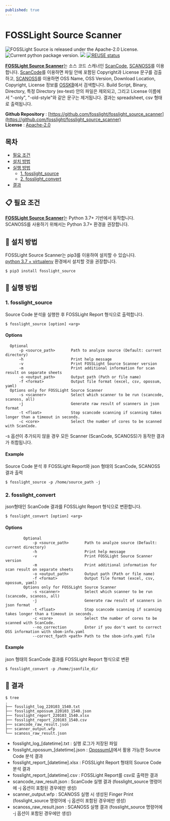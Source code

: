```yaml
---
published: true
---
```

# FOSSLight Source Scanner

<img src="https://img.shields.io/pypi/l/fosslight_source" alt="FOSSLight Source is released under the Apache-2.0 License." /> <img src="https://img.shields.io/pypi/v/fosslight_source" alt="Current python package version." /> <img src="https://img.shields.io/pypi/pyversions/fosslight_source" /> [![REUSE status](https://api.reuse.software/badge/github.com/fosslight/fosslight_source_scanner)](https://api.reuse.software/info/github.com/fosslight/fosslight_source_scanner)

[**FOSSLight Source Scanner**](https://github.com/fosslight/fosslight_source_scanner)는 소스 코드 스캐너인 [ScanCode][sc], [SCANOSS][scanoss]를 이용합니다. [ScanCode][sc]를 이용하면 파일 안에 포함된 Copyright과 License 문구를 검출하고, [SCANOSS][scanoss]를 이용하면 OSS Name, OSS Version, Download Location, Copyright, License 정보를 [OSSKB][osskb]에서 검색합니다. 
Build Script, Binary, Directory, 특정 Directory (ex-test) 안의 파일은 제외되고, 그리고 License 이름에서 "-only", "-old-style"와 같은 문구는 제거됩니다. 결과는 spreadsheet, csv 형태로 출력됩니다.

[sc]: https://github.com/nexB/scancode-toolkit
[scanoss]: https://github.com/scanoss/scanoss.py
[osskb]: https://osskb.org/

**Github Repository** : [https://github.com/fosslight/fosslight_source_scanner](https://github.com/fosslight/fosslight_source_scanner)  
**License** : [Apache-2.0](https://github.com/fosslight/fosslight_source_scanner/blob/main/LICENSE)

## 목차
  - [필요 조건](#-필요-조건)
  - [설치 방법](#-설치-방법)
  - [실행 방법](#-실행-방법)
    - [1. fosslight_source](#1-fosslight_source)
    - [2. fosslight_convert](#2-fosslight_convert)
  - [결과](#-결과)

## 📋 필요 조건
[**FOSSLight Source Scanner**](https://github.com/fosslight/fosslight_source_scanner)는 Python 3.7+ 기반에서 동작합니다.     
SCANOSS를 사용하기 위해서는 Python 3.7+ 환경을 권장합니다.       
  

## 🎉 설치 방법
FOSSLight Source Scanner는 pip3를 이용하여 설치할 수 있습니다.     
[python 3.7 + virtualenv](etc/guide_virtualenv.md) 환경에서 설치할 것을 권장합니다.

```
$ pip3 install fosslight_source
```

## 🚀 실행 방법
### 1. fosslight_source     
Source Code 분석을 실행한 후 FOSSLight Report 형식으로 출력합니다.
````
$ fosslight_source [option] <arg>
````  
#### Options
```
  Optional
      -p <source_path>       Path to analyze source (Default: current directory)
      -h                     Print help message
      -v                     Print FOSSLight Source Scanner version
      -m                     Print additional information for scan result on separate sheets
      -o <output_path>       Output path (Path or file name)
      -f <format>            Output file format (excel, csv, opossum, yaml)
  Options only for FOSSLight Source Scanner
      -s <scanner>           Select which scanner to be run (scancode, scanoss, all)
      -j                     Generate raw result of scanners in json format
      -t <float>             Stop scancode scanning if scanning takes longer than a timeout in seconds.
      -c <core>              Select the number of cores to be scanned with ScanCode.
```
-s 옵션이 추가되지 않을 경우 모든 Scanner (ScanCode, SCANOSS)가 동작한 결과가 취합됩니다.

#### Example
Source Code 분석 후 FOSSLight Report와 json 형태의 ScanCode, SCANOSS 결과 출력
```
$ fosslight_source -p /home/source_path -j
```

### 2. fosslight_convert     
json형태인 ScanCode 결과를 FOSSLight Report 형식으로 변환합니다.
````
$ fosslight_convert [option] <arg>
```` 
#### Options
```
        Optional
            -p <source_path>       Path to analyze source (Default: current directory)
            -h                     Print help message
            -v                     Print FOSSLight Source Scanner version
            -m                     Print additional information for scan result on separate sheets
            -o <output_path>       Output path (Path or file name)
            -f <format>            Output file format (excel, csv, opossum, yaml)
        Options only for FOSSLight Source Scanner
            -s <scanner>           Select which scanner to be run (scancode, scanoss, all)
            -j                     Generate raw result of scanners in json format
            -t <float>             Stop scancode scanning if scanning takes longer than a timeout in seconds.
            -c <core>              Select the number of cores to be scanned with ScanCode.
            --no_correction        Enter if you don't want to correct OSS information with sbom-info.yaml
            --correct_fpath <path> Path to the sbom-info.yaml file
```
#### Example
json 형태의 ScanCode 결과를 FOSSLight Report 형식으로 변환
```
$ fosslight_convert -p /home/jsonfile_dir
```

## 📁 결과

```
$ tree
.
├── fosslight_log_220103_1540.txt
├── fosslight_opossum_220103_1540.json
├── fosslight_report_220103_1540.xlsx
├── fosslight_report_220103_1540.csv
├── scancode_raw_result.json
├── scanner_output.wfp
└── scanoss_raw_result.json
```
- fosslight_log_[datetime].txt : 실행 로그가 저장된 파일
- fosslight_opossum_[datetime].json : [OpossumUI](https://github.com/opossum-tool/OpossumUI)에서 활용 가능한 Source Code 분석 결과
- fosslight_report_[datetime].xlsx : FOSSLight Report 형태의 Source Code 분석 결과
- fosslight_report_[datetime].csv : FOSSLight Report를 csv로 출력한 결과
- scancode_raw_result.json : ScanCode 실행 결과 (fosslight_source 명령어에 -j 옵션이 포함된 경우에만 생성)
- scanner_output.wfp : SCANOSS 실행 시 생성된 Finger Print (fosslight_source 명령어에 -j 옵션이 포함된 경우에만 생성)
- scanoss_raw_result.json : SCANOSS 실행 결과 (fosslight_source 명령어에 -j 옵션이 포함된 경우에만 생성)
